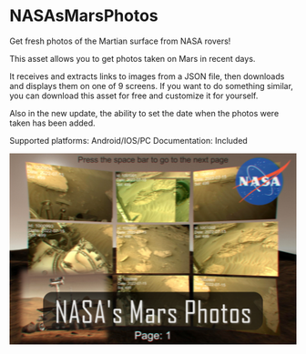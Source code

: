 # NASAsMarsPhotos
Get fresh photos of the Martian surface from NASA rovers!

This asset allows you to get photos taken on Mars in recent days.

It receives and extracts links to images from a JSON file, then downloads and displays them on one of 9 screens. If you want to do something similar, you can download this asset for free and customize it for yourself.

Also in the new update, the ability to set the date when the photos were taken has been added.

Supported platforms: Android/IOS/PC
Documentation: Included

![Screenshot](cover-img.jpg)
